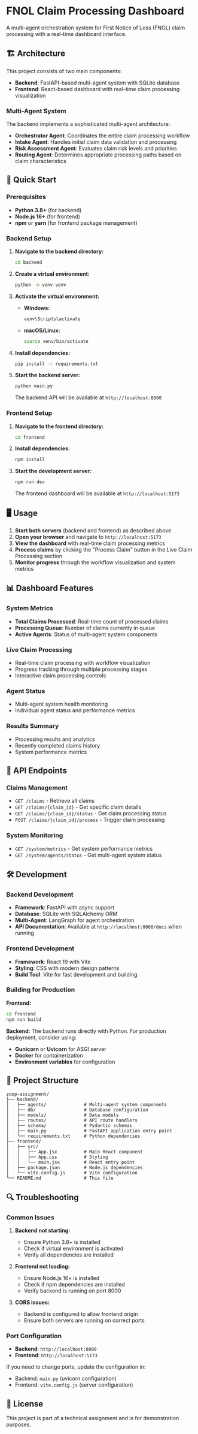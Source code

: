# FNOL Claim Processing Dashboard

A multi-agent orchestration system for First Notice of Loss (FNOL) claim processing with a real-time dashboard interface.

## 🏗️ Architecture

This project consists of two main components:

- **Backend**: FastAPI-based multi-agent system with SQLite database
- **Frontend**: React-based dashboard with real-time claim processing visualization

### Multi-Agent System

The backend implements a sophisticated multi-agent architecture:

- **Orchestrator Agent**: Coordinates the entire claim processing workflow
- **Intake Agent**: Handles initial claim data validation and processing
- **Risk Assessment Agent**: Evaluates claim risk levels and priorities
- **Routing Agent**: Determines appropriate processing paths based on claim characteristics

## 🚀 Quick Start

### Prerequisites

- **Python 3.8+** (for backend)
- **Node.js 16+** (for frontend)
- **npm** or **yarn** (for frontend package management)

### Backend Setup

1. **Navigate to the backend directory:**
   ```bash
   cd backend
   ```

2. **Create a virtual environment:**
   ```bash
   python -m venv venv
   ```

3. **Activate the virtual environment:**
   - **Windows:**
     ```bash
     venv\Scripts\activate
     ```
   - **macOS/Linux:**
     ```bash
     source venv/bin/activate
     ```

4. **Install dependencies:**
   ```bash
   pip install -r requirements.txt
   ```

5. **Start the backend server:**
   ```bash
   python main.py
   ```

   The backend API will be available at `http://localhost:8000`

### Frontend Setup

1. **Navigate to the frontend directory:**
   ```bash
   cd frontend
   ```

2. **Install dependencies:**
   ```bash
   npm install
   ```

3. **Start the development server:**
   ```bash
   npm run dev
   ```

   The frontend dashboard will be available at `http://localhost:5173`

## 🖥️ Usage

1. **Start both servers** (backend and frontend) as described above
2. **Open your browser** and navigate to `http://localhost:5173`
3. **View the dashboard** with real-time claim processing metrics
4. **Process claims** by clicking the "Process Claim" button in the Live Claim Processing section
5. **Monitor progress** through the workflow visualization and system metrics

## 📊 Dashboard Features

### System Metrics
- **Total Claims Processed**: Real-time count of processed claims
- **Processing Queue**: Number of claims currently in queue
- **Active Agents**: Status of multi-agent system components

### Live Claim Processing
- Real-time claim processing with workflow visualization
- Progress tracking through multiple processing stages
- Interactive claim processing controls

### Agent Status
- Multi-agent system health monitoring
- Individual agent status and performance metrics

### Results Summary
- Processing results and analytics
- Recently completed claims history
- System performance metrics

## 🔧 API Endpoints

### Claims Management
- `GET /claims` - Retrieve all claims
- `GET /claims/{claim_id}` - Get specific claim details
- `GET /claims/{claim_id}/status` - Get claim processing status
- `POST /claims/{claim_id}/process` - Trigger claim processing

### System Monitoring
- `GET /system/metrics` - Get system performance metrics
- `GET /system/agents/status` - Get multi-agent system status

## 🛠️ Development

### Backend Development
- **Framework**: FastAPI with async support
- **Database**: SQLite with SQLAlchemy ORM
- **Multi-Agent**: LangGraph for agent orchestration
- **API Documentation**: Available at `http://localhost:8000/docs` when running

### Frontend Development
- **Framework**: React 19 with Vite
- **Styling**: CSS with modern design patterns
- **Build Tool**: Vite for fast development and building

### Building for Production

**Frontend:**
```bash
cd frontend
npm run build
```

**Backend:**
The backend runs directly with Python. For production deployment, consider using:
- **Gunicorn** or **Uvicorn** for ASGI server
- **Docker** for containerization
- **Environment variables** for configuration

## 📁 Project Structure

```
zoop-assignment/
├── backend/
│   ├── agents/              # Multi-agent system components
│   ├── db/                  # Database configuration
│   ├── models/              # Data models
│   ├── routes/              # API route handlers
│   ├── schema/              # Pydantic schemas
│   ├── main.py              # FastAPI application entry point
│   └── requirements.txt     # Python dependencies
├── frontend/
│   ├── src/
│   │   ├── App.jsx          # Main React component
│   │   ├── App.css          # Styling
│   │   └── main.jsx         # React entry point
│   ├── package.json         # Node.js dependencies
│   └── vite.config.js       # Vite configuration
└── README.md                # This file
```

## 🔍 Troubleshooting

### Common Issues

1. **Backend not starting:**
   - Ensure Python 3.8+ is installed
   - Check if virtual environment is activated
   - Verify all dependencies are installed

2. **Frontend not loading:**
   - Ensure Node.js 16+ is installed
   - Check if npm dependencies are installed
   - Verify backend is running on port 8000

3. **CORS issues:**
   - Backend is configured to allow frontend origin
   - Ensure both servers are running on correct ports

### Port Configuration

- **Backend**: `http://localhost:8000`
- **Frontend**: `http://localhost:5173`

If you need to change ports, update the configuration in:
- Backend: `main.py` (uvicorn configuration)
- Frontend: `vite.config.js` (server configuration)

## 📝 License

This project is part of a technical assignment and is for demonstration purposes.